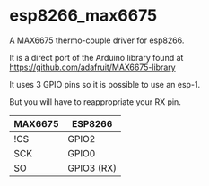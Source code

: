# esp8266_max6675
A MAX6675 thermo-couple driver for esp8266.

It is a direct port of the Arduino library found at https://github.com/adafruit/MAX6675-library

It uses 3 GPIO pins so it is possible to use an esp-1.

But you will have to reappropriate your RX pin.

MAX6675| ESP8266
-------|------------------
!CS | GPIO2
SCK | GPIO0
SO | GPIO3 (RX)



